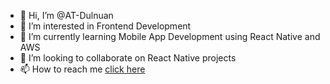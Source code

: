- 👋 Hi, I’m @AT-Dulnuan
- 👀 I’m interested in Frontend Development
- 🌱 I’m currently learning Mobile App Development using React Native and AWS
- 💞️ I’m looking to collaborate on React Native projects
- 📫 How to reach me [click here](https://at-dulnuan.github.io/)

<!---
AT-Dulnuan/AT-Dulnuan is a ✨ special ✨ repository because its `README.md` (this file) appears on your GitHub profile.
You can click the Preview link to take a look at your changes.
--->
